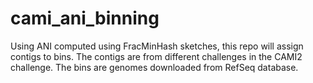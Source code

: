 # cami_ani_binning
Using ANI computed using FracMinHash sketches, this repo will assign contigs to bins.
The contigs are from different challenges in the CAMI2 challenge.
The bins are genomes downloaded from RefSeq database.
